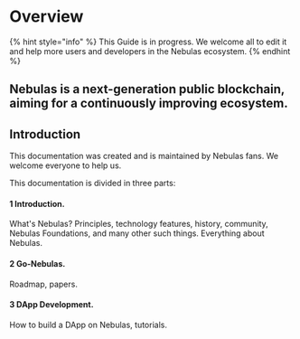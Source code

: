 # Overview

{% hint style="info" %}
This Guide is in progress. We welcome all to edit it and help more users and developers in the Nebulas ecosystem.
{% endhint %}

## **Nebulas** is a next-generation public blockchain, aiming for a continuously improving ecosystem. 

## Introduction

This documentation was created and is maintained by Nebulas fans. We welcome everyone to help us.

This documentation is divided in three parts:

#### 1 Introduction. 

What's Nebulas? Principles, technology features, history, community, Nebulas Foundations, and many other such things. Everything about Nebulas.

#### 2 Go-Nebulas.

Roadmap, papers.

#### 3 DApp Development.

How to build a DApp on Nebulas, tutorials.



